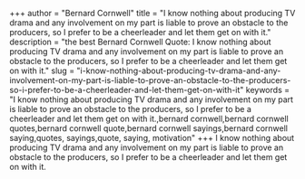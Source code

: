 +++
author = "Bernard Cornwell"
title = "I know nothing about producing TV drama and any involvement on my part is liable to prove an obstacle to the producers, so I prefer to be a cheerleader and let them get on with it."
description = "the best Bernard Cornwell Quote: I know nothing about producing TV drama and any involvement on my part is liable to prove an obstacle to the producers, so I prefer to be a cheerleader and let them get on with it."
slug = "i-know-nothing-about-producing-tv-drama-and-any-involvement-on-my-part-is-liable-to-prove-an-obstacle-to-the-producers-so-i-prefer-to-be-a-cheerleader-and-let-them-get-on-with-it"
keywords = "I know nothing about producing TV drama and any involvement on my part is liable to prove an obstacle to the producers, so I prefer to be a cheerleader and let them get on with it.,bernard cornwell,bernard cornwell quotes,bernard cornwell quote,bernard cornwell sayings,bernard cornwell saying,quotes, sayings,quote, saying, motivation"
+++
I know nothing about producing TV drama and any involvement on my part is liable to prove an obstacle to the producers, so I prefer to be a cheerleader and let them get on with it.
